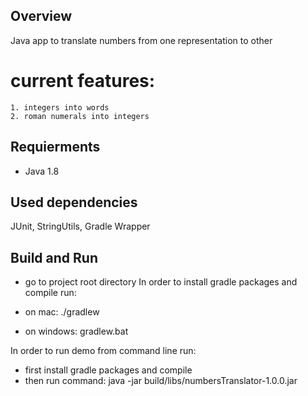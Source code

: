 
## Overview
Java app to translate numbers from one representation to other
# current features:
    1. integers into words
    2. roman numerals into integers

## Requierments
- Java 1.8

## Used dependencies
JUnit, StringUtils, Gradle Wrapper

## Build and Run

- go to project root directory
    In order to install gradle packages and compile run:

- on mac:
    ./gradlew 
- on windows:
    gradlew.bat

In order to run demo from command line run:

- first install gradle packages and compile
- then run command:
    java -jar build/libs/numbersTranslator-1.0.0.jar

